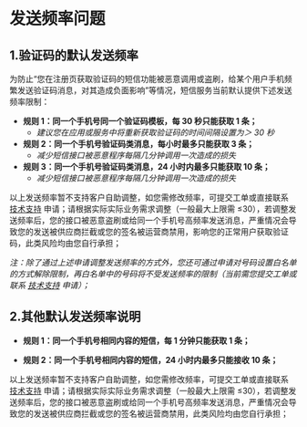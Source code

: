 # 发送频率问题

## 1.验证码的默认发送频率

为防止“您在注册页获取验证码的短信功能被恶意调用或盗刷，给某个用户手机频繁发送验证码消息，对其造成负面影响”等情况，短信服务当前默认提供下述发送频率限制：

- **规则 1：同一个手机号同一个验证码模板，每 30 秒只能获取 1 条；**
  - _建议您在应用或服务中将重新获取验证码的时间间隔设置为＞ 30 秒_
- **规则 2：同一个手机号验证码类消息，每小时最多只能获取 3 条；**
  - _减少短信接口被恶意程序每隔几分钟调用一次造成的损失_
- **规则 3：同一个手机号验证码类消息，24 小时内最多只能获取 10 条；**
  - _减少短信接口被恶意程序每隔几分钟调用一次造成的损失_

以上发送频率暂不支持客户自助调整，如您需修改频率，可提交工单或直接联系 [技术支持](https://www.ucloud.cn/site/service.html) 申请；请根据实际实际业务需求调整（一般最大上限需 ≤30），若调整发送频率后，您的接口被恶意盗刷或给同一个手机号高频率发送消息，严重情况会导致您的发送被供应商拦截或您的签名被运营商禁用，影响您的正常用户获取验证码，此类风险均由您自行承担；

_注：除了通过上述申请调整发送频率的方式外，您还可通过申请对号码设置白名单的方式解除限制，再白名单中的号码将不受发送频率的限制（当前需您提交工单或联系 [技术支持](https://www.ucloud.cn/site/service.html) 申请）；_

## 2.其他默认发送频率说明

- **规则 1：同一个手机号相同内容的短信，每 1 分钟只能获取 1 条；**

- **规则 2：同一个手机号相同内容的短信，24 小时内最多只能接收 10 条；**

以上发送频率暂不支持客户自助调整，如您需修改频率，可提交工单或直接联系 [技术支持](https://www.ucloud.cn/site/service.html) 申请；请根据实际实际业务需求调整（一般最大上限需 ≤30），若调整发送频率后，您的接口被恶意盗刷或给同一个手机号高频率发送消息，严重情况会导致您的发送被供应商拦截或您的签名被运营商禁用，此类风险均由您自行承担；
